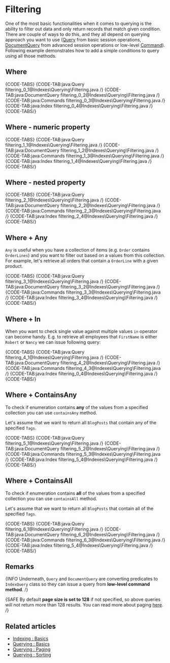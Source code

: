 ﻿# Filtering

One of the most basic functionalities when it comes to querying is the ability to filter out data and only return records that match given condition. There are couple of ways to do this, and they all depend on querying approach you want to use ([Query](../../client-api/session/querying/how-to-query) from basic session operations, [DocumentQuery](../../client-api/session/querying/lucene/how-to-use-lucene-in-queries) from advanced session operations or low-level [Command](../../client-api/commands/querying/how-to-query-a-database)). Following example demonstrates how to add a simple conditions to query using all those methods.

## Where

{CODE-TABS}
{CODE-TAB:java:Query filtering_0_1@Indexes\Querying\Filtering.java /}
{CODE-TAB:java:DocumentQuery filtering_0_2@Indexes\Querying\Filtering.java /}
{CODE-TAB:java:Commands filtering_0_3@Indexes\Querying\Filtering.java /}
{CODE-TAB:java:Index filtering_0_4@Indexes\Querying\Filtering.java /}
{CODE-TABS/}

## Where - numeric property

{CODE-TABS}
{CODE-TAB:java:Query filtering_1_1@Indexes\Querying\Filtering.java /}
{CODE-TAB:java:DocumentQuery filtering_1_2@Indexes\Querying\Filtering.java /}
{CODE-TAB:java:Commands filtering_1_3@Indexes\Querying\Filtering.java /}
{CODE-TAB:java:Index filtering_1_4@Indexes\Querying\Filtering.java /}
{CODE-TABS/}

## Where - nested property

{CODE-TABS}
{CODE-TAB:java:Query filtering_2_1@Indexes\Querying\Filtering.java /}
{CODE-TAB:java:DocumentQuery filtering_2_2@Indexes\Querying\Filtering.java /}
{CODE-TAB:java:Commands filtering_2_3@Indexes\Querying\Filtering.java /}
{CODE-TAB:java:Index filtering_2_4@Indexes\Querying\Filtering.java /}
{CODE-TABS/}

## Where + Any

`Any` is useful when you have a collection of items (e.g. `Order` contains `OrderLines`) and you want to filter out based on a values from this collection. For example, let's retrieve all orders that contain a `OrderLine` with a given product.

{CODE-TABS}
{CODE-TAB:java:Query filtering_3_1@Indexes\Querying\Filtering.java /}
{CODE-TAB:java:DocumentQuery filtering_3_2@Indexes\Querying\Filtering.java /}
{CODE-TAB:java:Commands filtering_3_3@Indexes\Querying\Filtering.java /}
{CODE-TAB:java:Index filtering_3_4@Indexes\Querying\Filtering.java /}
{CODE-TABS/}

## Where + In

When you want to check single value against multiple values `in` operator can become handy. E.g. to retrieve all employees that `FirstName` is either `Robert` or `Nancy` we can issue following query:

{CODE-TABS}
{CODE-TAB:java:Query filtering_4_1@Indexes\Querying\Filtering.java /}
{CODE-TAB:java:DocumentQuery filtering_4_2@Indexes\Querying\Filtering.java /}
{CODE-TAB:java:Commands filtering_4_3@Indexes\Querying\Filtering.java /}
{CODE-TAB:java:Index filtering_0_4@Indexes\Querying\Filtering.java /}
{CODE-TABS/}

## Where + ContainsAny

To check if enumeration contains **any** of the values from a specified collection you can use `containsAny` method.

Let's assume that we want to return all `BlogPosts` that contain any of the specified `Tags`.

{CODE-TABS}
{CODE-TAB:java:Query filtering_5_1@Indexes\Querying\Filtering.java /}
{CODE-TAB:java:DocumentQuery filtering_5_2@Indexes\Querying\Filtering.java /}
{CODE-TAB:java:Commands filtering_5_3@Indexes\Querying\Filtering.java /}
{CODE-TAB:java:Index filtering_5_4@Indexes\Querying\Filtering.java /}
{CODE-TABS/}

## Where + ContainsAll

To check if enumeration contains **all** of the values from a specified collection you can use `containsAll` method.

Let's assume that we want to return all `BlogPosts` that contain all of the specified `Tags`.

{CODE-TABS}
{CODE-TAB:java:Query filtering_6_1@Indexes\Querying\Filtering.java /}
{CODE-TAB:java:DocumentQuery filtering_6_2@Indexes\Querying\Filtering.java /}
{CODE-TAB:java:Commands filtering_6_3@Indexes\Querying\Filtering.java /}
{CODE-TAB:java:Index filtering_5_4@Indexes\Querying\Filtering.java /}
{CODE-TABS/}

## Remarks

{INFO Underneath, `Query` and `DocumentQuery` are converting predicates to `IndexQuery` class so they can issue a query from **low-level command method**. /}

{SAFE By default **page size is set to 128** if not specified, so above queries will not return more than 128 results. You can read more about paging [here](../../indexes/querying/paging). /}

## Related articles

- [Indexing : Basics](../../indexes/indexing-basics)
- [Querying : Basics](../../indexes/querying/basics)
- [Querying : Paging](../../indexes/querying/paging)
- [Querying : Sorting](../../indexes/querying/sorting)
